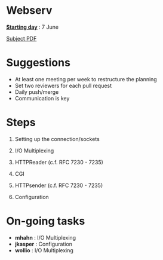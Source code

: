 # Webserv

<strong><ins>Starting day</ins></strong> : 7 June

[Subject PDF](https://github.com/williamollio/webserv/blob/master/subject.pdf)

# Suggestions

- At least one meeting per week to restructure the planning
- Set two reviewers for each pull request
- Daily push/merge
- Communication is key

# Steps

1. Setting up the connection/sockets
2. I/O Multiplexing
3. HTTPReader (c.f. RFC 7230 - 7235)
4. CGI
5. HTTPsender (c.f. RFC 7230 - 7235)

6. Configuration

# On-going tasks

- <strong>mhahn</strong> : I/O Multiplexing
- <strong>jkasper</strong> : Configuration
- <strong>wollio</strong> : I/O Multiplexing


